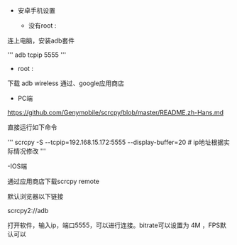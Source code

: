 
- 安卓手机设置

  - 没有root :

连上电脑，安装adb套件

'''
adb tcpip 5555
'''
  - root :

下载 adb wireless 通过、google应用商店

- PC端

https://github.com/Genymobile/scrcpy/blob/master/README.zh-Hans.md

直接运行如下命令

'''
scrcpy  -S  --tcpip=192.168.15.172:5555 --display-buffer=20  # ip地址根据实际情况修改
'''

-IOS端

通过应用商店下载scrcpy remote

默认浏览器以下链接

scrcpy2://adb

打开软件，输入ip，端口5555，可以进行连接。bitrate可以设置为 4M ，FPS默认可以 
